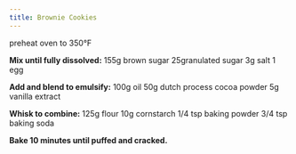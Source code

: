 ```yaml
---
title: Brownie Cookies
---
```

preheat oven to 350°F

**Mix until fully dissolved:**
155g brown sugar
25granulated sugar
3g salt
1 egg

**Add and blend to emulsify:**
100g oil
50g dutch process cocoa powder
5g vanilla extract

**Whisk to combine:**
125g flour
10g cornstarch
1/4 tsp baking powder
3/4 tsp baking soda

**Bake 10 minutes until puffed and cracked.**